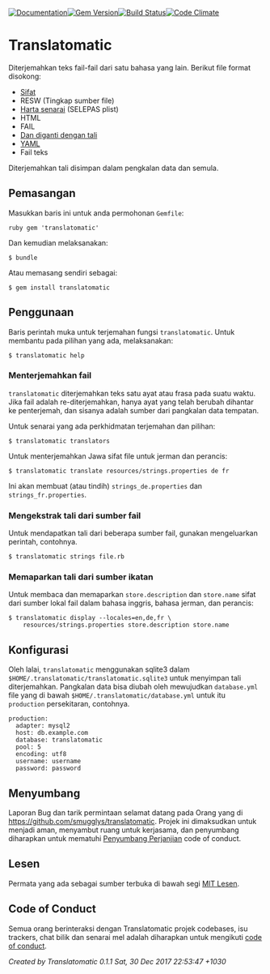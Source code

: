 [![Documentation](http://img.shields.io/badge/yard-docs-blue.svg)](http://www.rubydoc.info/gems/translatomatic)[![Gem Version](https://badge.fury.io/rb/translatomatic.svg)](https://badge.fury.io/rb/translatomatic)[![Build Status](https://travis-ci.org/smugglys/translatomatic.svg?branch=master)](https://travis-ci.org/smugglys/translatomatic)[![Code Climate](https://codeclimate.com/github/smugglys/translatomatic.svg)](https://codeclimate.com/github/smugglys/translatomatic)

# Translatomatic

Diterjemahkan teks fail-fail dari satu bahasa yang lain. Berikut file format disokong:

- [Sifat](https://en.wikipedia.org/wiki/.properties)
- RESW (Tingkap sumber file)
- [Harta senarai](https://en.wikipedia.org/wiki/Property_list) (SELEPAS plist)
- HTML
- FAIL
- [Dan diganti dengan tali](https://developer.apple.com/library/content/documentation/Cocoa/Conceptual/LoadingResources/Strings/Strings.html)
- [YAML](http://yaml.org/)
- Fail teks

Diterjemahkan tali disimpan dalam pengkalan data dan semula.

## Pemasangan

Masukkan baris ini untuk anda permohonan `Gemfile`:

`ruby
gem 'translatomatic'
`

Dan kemudian melaksanakan:

    $ bundle

Atau memasang sendiri sebagai:

    $ gem install translatomatic

## Penggunaan

Baris perintah muka untuk terjemahan fungsi `translatomatic`. Untuk membantu pada pilihan yang ada, melaksanakan:

    $ translatomatic help

### Menterjemahkan fail

`translatomatic` diterjemahkan teks satu ayat atau frasa pada suatu waktu. Jika fail adalah re-diterjemahkan, hanya ayat yang telah berubah dihantar ke penterjemah, dan sisanya adalah sumber dari pangkalan data tempatan.

Untuk senarai yang ada perkhidmatan terjemahan dan pilihan:

    $ translatomatic translators

Untuk menterjemahkan Jawa sifat file untuk jerman dan perancis:

    $ translatomatic translate resources/strings.properties de fr

Ini akan membuat (atau tindih) `strings_de.properties` dan `strings_fr.properties`.

### Mengekstrak tali dari sumber fail

Untuk mendapatkan tali dari beberapa sumber fail, gunakan mengeluarkan perintah, contohnya.

    $ translatomatic strings file.rb

### Memaparkan tali dari sumber ikatan

Untuk membaca dan memaparkan `store.description` dan `store.name` sifat dari sumber lokal fail dalam bahasa inggris, bahasa jerman, dan perancis:

    $ translatomatic display --locales=en,de,fr \
        resources/strings.properties store.description store.name

## Konfigurasi

Oleh lalai, `translatomatic` menggunakan sqlite3 dalam `$HOME/.translatomatic/translatomatic.sqlite3` untuk menyimpan tali diterjemahkan. Pangkalan data bisa diubah oleh mewujudkan `database.yml` file yang di bawah `$HOME/.translatomatic/database.yml` untuk itu `production` persekitaran, contohnya.

    production:
      adapter: mysql2
      host: db.example.com
      database: translatomatic
      pool: 5
      encoding: utf8
      username: username
      password: password

## Menyumbang

Laporan Bug dan tarik permintaan selamat datang pada Orang yang di https://github.com/smugglys/translatomatic. Projek ini dimaksudkan untuk menjadi aman, menyambut ruang untuk kerjasama, dan penyumbang diharapkan untuk mematuhi [Penyumbang Perjanjian](http://contributor-covenant.org) code of conduct.

## Lesen

Permata yang ada sebagai sumber terbuka di bawah segi [MIT Lesen](https://opensource.org/licenses/MIT).

## Code of Conduct

Semua orang berinteraksi dengan Translatomatic projek codebases, isu trackers, chat bilik dan senarai mel adalah diharapkan untuk mengikuti [code of conduct](https://github.com/smugglys/translatomatic/blob/master/CODE_OF_CONDUCT.md).

_Created by Translatomatic 0.1.1 Sat, 30 Dec 2017 22:53:47 +1030_
